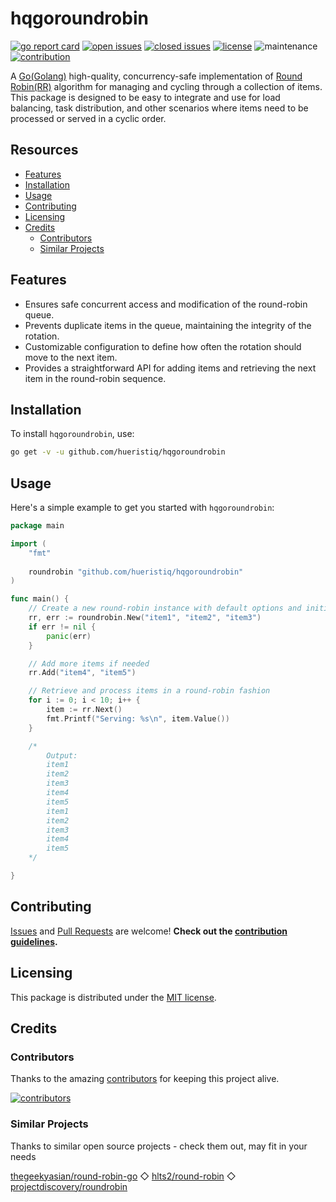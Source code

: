 # hqgoroundrobin

[![go report card](https://goreportcard.com/badge/github.com/hueristiq/hqgoroundrobin)](https://goreportcard.com/report/github.com/hueristiq/hqgoroundrobin) [![open issues](https://img.shields.io/github/issues-raw/hueristiq/hqgoroundrobin.svg?style=flat&color=1E90FF)](https://github.com/hueristiq/hqgoroundrobin/issues?q=is:issue+is:open) [![closed issues](https://img.shields.io/github/issues-closed-raw/hueristiq/hqgoroundrobin.svg?style=flat&color=1E90FF)](https://github.com/hueristiq/hqgoroundrobin/issues?q=is:issue+is:closed) [![license](https://img.shields.io/badge/license-MIT-gray.svg?color=1E90FF)](https://github.com/hueristiq/hqgoroundrobin/blob/master/LICENSE) ![maintenance](https://img.shields.io/badge/maintained%3F-yes-1E90FF.svg) [![contribution](https://img.shields.io/badge/contributions-welcome-1E90FF.svg)](https://github.com/hueristiq/hqgoroundrobin/blob/master/CONTRIBUTING.md)

A [Go(Golang)](http://golang.org/) high-quality, concurrency-safe implementation of [Round Robin(RR)](https://en.wikipedia.org/wiki/Round-robin_scheduling) algorithm for managing and cycling through a collection of items. This package is designed to be easy to integrate and use for load balancing, task distribution, and other scenarios where items need to be processed or served in a cyclic order.

## Resources

* [Features](#features)
* [Installation](#installation)
* [Usage](#usage)
* [Contributing](#contributing)
* [Licensing](#licensing)
* [Credits](#credits)
    * [Contributors](#contributors)
    * [Similar Projects](#similar-projects)

## Features

* Ensures safe concurrent access and modification of the round-robin queue.
* Prevents duplicate items in the queue, maintaining the integrity of the rotation.
* Customizable configuration to define how often the rotation should move to the next item.
* Provides a straightforward API for adding items and retrieving the next item in the round-robin sequence.

## Installation

To install `hqgoroundrobin`, use:

```bash
go get -v -u github.com/hueristiq/hqgoroundrobin
```

## Usage

Here's a simple example to get you started with `hqgoroundrobin`:

```go
package main

import (
	"fmt"
	
	roundrobin "github.com/hueristiq/hqgoroundrobin"
)

func main() {
	// Create a new round-robin instance with default options and initial items.
	rr, err := roundrobin.New("item1", "item2", "item3")
	if err != nil {
		panic(err)
	}

	// Add more items if needed
	rr.Add("item4", "item5")

	// Retrieve and process items in a round-robin fashion
	for i := 0; i < 10; i++ {
		item := rr.Next()
		fmt.Printf("Serving: %s\n", item.Value())
	}

	/*
		Output:
		item1
		item2
		item3
		item4
		item5
		item1
		item2
		item3
		item4
		item5
	*/

}
```

## Contributing

[Issues](https://github.com/hueristiq/hqgoroundrobin/issues) and [Pull Requests](https://github.com/hueristiq/hqgoroundrobin/pulls) are welcome! **Check out the [contribution guidelines](https://github.com/hueristiq/hqgoroundrobin/blob/master/CONTRIBUTING.md).**

## Licensing

This package is distributed under the [MIT license](https://github.com/hueristiq/hqgoroundrobin/blob/master/LICENSE).

## Credits

### Contributors

Thanks to the amazing [contributors](https://github.com/hueristiq/hqgoroundrobin/graphs/contributors) for keeping this project alive.

[![contributors](https://contrib.rocks/image?repo=hueristiq/hqgoroundrobin&max=500)](https://github.com/hueristiq/hqgoroundrobin/graphs/contributors)

### Similar Projects

Thanks to similar open source projects - check them out, may fit in your needs

[thegeekyasian/round-robin-go](https://github.com/thegeekyasian/round-robin-go) ◇ [hlts2/round-robin](https://github.com/hlts2/round-robin) ◇ [projectdiscovery/roundrobin](https://github.com/projectdiscovery/roundrobin)